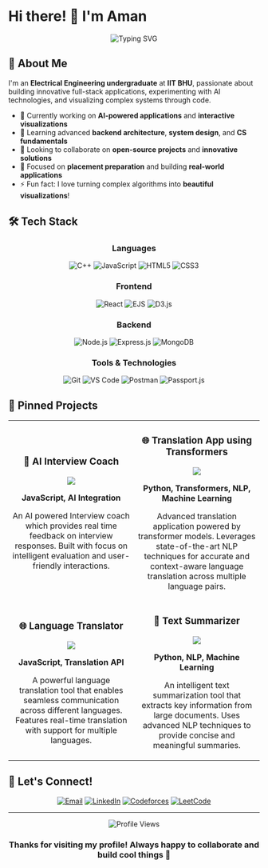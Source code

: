 # Hi there! 👋 I'm Aman

<div align="center">
  <img src="https://readme-typing-svg.herokuapp.com?font=Fira+Code&pause=1000&color=2E97F7&center=true&vCenter=true&width=435&lines=Full+Stack+Developer;AI+Enthusiast;Electrical+Engineering+Student;Problem+Solver;Always+Learning!" alt="Typing SVG" />
</div>

## 🚀 About Me

I'm an **Electrical Engineering undergraduate** at **IIT BHU**, passionate about building innovative full-stack applications, experimenting with AI technologies, and visualizing complex systems through code.

- 🔭 Currently working on **AI-powered applications** and **interactive visualizations**
- 🌱 Learning advanced **backend architecture**, **system design**, and **CS fundamentals**
- 👯 Looking to collaborate on **open-source projects** and **innovative solutions**
- 🎯 Focused on **placement preparation** and building **real-world applications**
- ⚡ Fun fact: I love turning complex algorithms into **beautiful visualizations**!

## 🛠️ Tech Stack

<div align="center">

### Languages
![C++](https://img.shields.io/badge/C++-%2300599C.svg?style=for-the-badge&logo=c%2B%2B&logoColor=white)
![JavaScript](https://img.shields.io/badge/JavaScript-%23323330.svg?style=for-the-badge&logo=javascript&logoColor=%23F7DF1E)
![HTML5](https://img.shields.io/badge/HTML5-%23E34F26.svg?style=for-the-badge&logo=html5&logoColor=white)
![CSS3](https://img.shields.io/badge/CSS3-%231572B6.svg?style=for-the-badge&logo=css3&logoColor=white)

### Frontend
![React](https://img.shields.io/badge/React-%2320232a.svg?style=for-the-badge&logo=react&logoColor=%2361DAFB)
![EJS](https://img.shields.io/badge/EJS-%23B4CA65.svg?style=for-the-badge&logo=ejs&logoColor=black)
![D3.js](https://img.shields.io/badge/D3.js-%23F9A03C.svg?style=for-the-badge&logo=d3.js&logoColor=white)

### Backend
![Node.js](https://img.shields.io/badge/Node.js-%2343853D.svg?style=for-the-badge&logo=node.js&logoColor=white)
![Express.js](https://img.shields.io/badge/Express.js-%23404d59.svg?style=for-the-badge&logo=express&logoColor=%2361DAFB)
![MongoDB](https://img.shields.io/badge/MongoDB-%234ea94b.svg?style=for-the-badge&logo=mongodb&logoColor=white)

### Tools & Technologies
![Git](https://img.shields.io/badge/Git-%23F05033.svg?style=for-the-badge&logo=git&logoColor=white)
![VS Code](https://img.shields.io/badge/VS%20Code-%23007ACC.svg?style=for-the-badge&logo=visual-studio-code&logoColor=white)
![Postman](https://img.shields.io/badge/Postman-%23FF6C37.svg?style=for-the-badge&logo=postman&logoColor=white)
![Passport.js](https://img.shields.io/badge/Passport.js-%2334E27A.svg?style=for-the-badge&logo=passport&logoColor=white)

</div>

## 📌 Pinned Projects

<table>
  <tr>
    <td width="50%">
      <h3 align="center">🤖 AI Interview Coach</h3>
      <div align="center">  
        <a href="https://github.com/Aman296940/AI_Interview_Coach" target="_blank"><img src="https://img.shields.io/badge/Code-View%20Project-blue?style=for-the-badge&logo=github" /></a>
        <p><strong>JavaScript, AI Integration</strong></p>
        <p>An AI powered Interview coach which provides real time feedback on interview responses. Built with focus on intelligent evaluation and user-friendly interactions.</p>
      </div>
    </td>
    <td width="50%">
      <h3 align="center">🌐 Translation App using Transformers</h3>
      <div align="center">
        <a href="https://github.com/Aman296940/language_translator" target="_blank"><img src="https://img.shields.io/badge/Code-View%20Project-blue?style=for-the-badge&logo=github" /></a>
        <p><strong>Python, Transformers, NLP, Machine Learning</strong></p>
        <p>Advanced translation application powered by transformer models. Leverages state-of-the-art NLP techniques for accurate and context-aware language translation across multiple language pairs.</p>
      </div>
    </td>
  </tr>
  <tr>
    <td width="50%">
      <h3 align="center">🌐 Language Translator</h3>
      <div align="center">
        <a href="https://github.com/Aman296940/Language_Translator" target="_blank"><img src="https://img.shields.io/badge/Code-View%20Project-blue?style=for-the-badge&logo=github" /></a>
        <p><strong>JavaScript, Translation API</strong></p>
        <p>A powerful language translation tool that enables seamless communication across different languages. Features real-time translation with support for multiple languages.</p>
      </div>
    </td>
    <td width="50%">
      <h3 align="center">📝 Text Summarizer</h3>
      <div align="center">
        <a href="https://github.com/Aman296940/Text-Summarizer" target="_blank"><img src="https://img.shields.io/badge/Code-View%20Project-blue?style=for-the-badge&logo=github" /></a>
        <p><strong>Python, NLP, Machine Learning</strong></p>
        <p>An intelligent text summarization tool that extracts key information from large documents. Uses advanced NLP techniques to provide concise and meaningful summaries.</p>
      </div>
    </td>
  </tr>
</table>

## 🤝 Let's Connect!

<div align="center">

[![Email](https://img.shields.io/badge/Email-aman.bajoria.eee20%40iitbhu.ac.in-red?style=for-the-badge&logo=gmail&logoColor=white)](mailto:aman.bajoria.eee20@iitbhu.ac.in)
[![LinkedIn](https://img.shields.io/badge/LinkedIn-Connect-blue?style=for-the-badge&logo=linkedin&logoColor=white)](https://linkedin.com/in/your-link)
[![Codeforces](https://img.shields.io/badge/Codeforces-Profile-yellow?style=for-the-badge&logo=codeforces&logoColor=white)](https://codeforces.com/profile/your-handle)
[![LeetCode](https://img.shields.io/badge/LeetCode-Profile-orange?style=for-the-badge&logo=leetcode&logoColor=white)](https://leetcode.com/your-leetcode)

</div>

---

<div align="center">
  <img src="https://komarev.com/ghpvc/?username=Aman296940&color=2E97F7&style=for-the-badge" alt="Profile Views" />
</div>

<div align="center">
  <h3>Thanks for visiting my profile! Always happy to collaborate and build cool things 🚀</h3>
</div>

<!--
**Fun Easter Egg**: If you're reading this, you're awesome! Feel free to reach out for collaborations or just to say hi! 
-->
